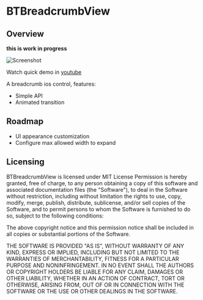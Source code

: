 # BTBreadcrumbView

## Overview

__this is work in progress__

![Screenshot](https://raw.github.com/meiwin/BTBreadcrumbView/master/screenshot.png)

Watch quick demo in [youtube](http://www.youtube.com/watch?v=UQSrwGeOJ0U&feature=youtu.be "BTBreadcrumbView Demo")

A breadcrumb ios control, features:

- Simple API
- Animated transition

## Roadmap

- UI appearance customization
- Configure max allowed width to expand

## Licensing

BTBreadcrumbView is licensed under MIT License Permission is hereby granted, free of charge, to any person obtaining a copy of this software and associated documentation files (the "Software"), to deal in the Software without restriction, including without limitation the rights to use, copy, modify, merge, publish, distribute, sublicense, and/or sell copies of the Software, and to permit persons to whom the Software is furnished to do so, subject to the following conditions:

The above copyright notice and this permission notice shall be included in all copies or substantial portions of the Software.

THE SOFTWARE IS PROVIDED "AS IS", WITHOUT WARRANTY OF ANY KIND, EXPRESS OR IMPLIED, INCLUDING BUT NOT LIMITED TO THE WARRANTIES OF MERCHANTABILITY, FITNESS FOR A PARTICULAR PURPOSE AND NONINFRINGEMENT. IN NO EVENT SHALL THE AUTHORS OR COPYRIGHT HOLDERS BE LIABLE FOR ANY CLAIM, DAMAGES OR OTHER LIABILITY, WHETHER IN AN ACTION OF CONTRACT, TORT OR OTHERWISE, ARISING FROM, OUT OF OR IN CONNECTION WITH THE SOFTWARE OR THE USE OR OTHER DEALINGS IN THE SOFTWARE.